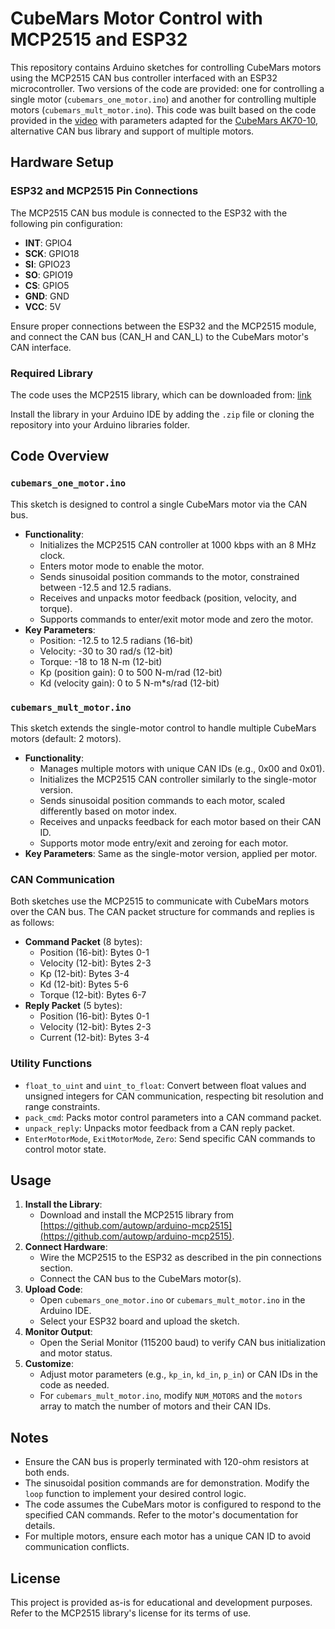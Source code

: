 # CubeMars Motor Control with MCP2515 and ESP32

This repository contains Arduino sketches for controlling CubeMars motors using the MCP2515 CAN bus controller interfaced with an ESP32 microcontroller. Two versions of the code are provided: one for controlling a single motor (`cubemars_one_motor.ino`) and another for controlling multiple motors (`cubemars_mult_motor.ino`). This code was built based on the code provided in the [video](https://www.youtube.com/watch?v=UWc_7-8gXeE) with parameters adapted for the [CubeMars AK70-10](https://www.cubemars.com/product/ak70-10-kv100-robotic-actuator.html), alternative CAN bus library and support of multiple motors. 

## Hardware Setup

### ESP32 and MCP2515 Pin Connections
The MCP2515 CAN bus module is connected to the ESP32 with the following pin configuration:
- **INT**: GPIO4
- **SCK**: GPIO18
- **SI**: GPIO23
- **SO**: GPIO19
- **CS**: GPIO5
- **GND**: GND
- **VCC**: 5V

Ensure proper connections between the ESP32 and the MCP2515 module, and connect the CAN bus (CAN_H and CAN_L) to the CubeMars motor's CAN interface.

### Required Library
The code uses the MCP2515 library, which can be downloaded from:
[link](https://github.com/autowp/arduino-mcp2515)

Install the library in your Arduino IDE by adding the `.zip` file or cloning the repository into your Arduino libraries folder.

## Code Overview

### `cubemars_one_motor.ino`
This sketch is designed to control a single CubeMars motor via the CAN bus.
- **Functionality**:
  - Initializes the MCP2515 CAN controller at 1000 kbps with an 8 MHz clock.
  - Enters motor mode to enable the motor.
  - Sends sinusoidal position commands to the motor, constrained between -12.5 and 12.5 radians.
  - Receives and unpacks motor feedback (position, velocity, and torque).
  - Supports commands to enter/exit motor mode and zero the motor.
- **Key Parameters**:
  - Position: -12.5 to 12.5 radians (16-bit)
  - Velocity: -30 to 30 rad/s (12-bit)
  - Torque: -18 to 18 N-m (12-bit)
  - Kp (position gain): 0 to 500 N-m/rad (12-bit)
  - Kd (velocity gain): 0 to 5 N-m*s/rad (12-bit)

### `cubemars_mult_motor.ino`
This sketch extends the single-motor control to handle multiple CubeMars motors (default: 2 motors).
- **Functionality**:
  - Manages multiple motors with unique CAN IDs (e.g., 0x00 and 0x01).
  - Initializes the MCP2515 CAN controller similarly to the single-motor version.
  - Sends sinusoidal position commands to each motor, scaled differently based on motor index.
  - Receives and unpacks feedback for each motor based on their CAN ID.
  - Supports motor mode entry/exit and zeroing for each motor.
- **Key Parameters**: Same as the single-motor version, applied per motor.

### CAN Communication
Both sketches use the MCP2515 to communicate with CubeMars motors over the CAN bus. The CAN packet structure for commands and replies is as follows:
- **Command Packet** (8 bytes):
  - Position (16-bit): Bytes 0-1
  - Velocity (12-bit): Bytes 2-3
  - Kp (12-bit): Bytes 3-4
  - Kd (12-bit): Bytes 5-6
  - Torque (12-bit): Bytes 6-7
- **Reply Packet** (5 bytes):
  - Position (16-bit): Bytes 0-1
  - Velocity (12-bit): Bytes 2-3
  - Current (12-bit): Bytes 3-4

### Utility Functions
- `float_to_uint` and `uint_to_float`: Convert between float values and unsigned integers for CAN communication, respecting bit resolution and range constraints.
- `pack_cmd`: Packs motor control parameters into a CAN command packet.
- `unpack_reply`: Unpacks motor feedback from a CAN reply packet.
- `EnterMotorMode`, `ExitMotorMode`, `Zero`: Send specific CAN commands to control motor state.

## Usage
1. **Install the Library**:
   - Download and install the MCP2515 library from [https://github.com/autowp/arduino-mcp2515](https://github.com/autowp/arduino-mcp2515).
2. **Connect Hardware**:
   - Wire the MCP2515 to the ESP32 as described in the pin connections section.
   - Connect the CAN bus to the CubeMars motor(s).
3. **Upload Code**:
   - Open `cubemars_one_motor.ino` or `cubemars_mult_motor.ino` in the Arduino IDE.
   - Select your ESP32 board and upload the sketch.
4. **Monitor Output**:
   - Open the Serial Monitor (115200 baud) to verify CAN bus initialization and motor status.
5. **Customize**:
   - Adjust motor parameters (e.g., `kp_in`, `kd_in`, `p_in`) or CAN IDs in the code as needed.
   - For `cubemars_mult_motor.ino`, modify `NUM_MOTORS` and the `motors` array to match the number of motors and their CAN IDs.

## Notes
- Ensure the CAN bus is properly terminated with 120-ohm resistors at both ends.
- The sinusoidal position commands are for demonstration. Modify the `loop` function to implement your desired control logic.
- The code assumes the CubeMars motor is configured to respond to the specified CAN commands. Refer to the motor's documentation for details.
- For multiple motors, ensure each motor has a unique CAN ID to avoid communication conflicts.

## License
This project is provided as-is for educational and development purposes. Refer to the MCP2515 library's license for its terms of use.
